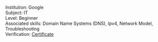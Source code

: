 Institution: Google\
Subject: IT\
Level: Beginner\
Associated skills: Domain Name Systems (DNS), Ipv4, Network Model, Troubleshooting\
Verification: [Certificate](https://coursera.org/share/5be64517679165ed45ecc86befe1267e)
